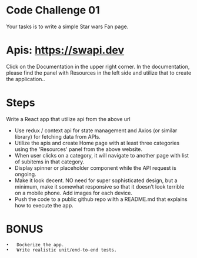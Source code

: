 # Code Challenge 01

Your tasks is to write a simple Star wars Fan page. 

# Apis: https://swapi.dev
Click on the Documentation in the upper right corner. In the documentation, please find the panel with Resources in the left side and utilize that to create the application..


# Steps
Write a React app that utilize api from the above url
<ul>
	<li>Use redux / context api for state management and Axios (or similar library) for fetching data from APIs.</li>
	<li>Utilize the apis and create Home page with at least three categories using the 'Resources' panel from the above website. </li>
	<li>When user clicks on a category, it will navigate to another page with list of subitems in that category.</li>
	<li>Display spinner or placeholder component while the API request is ongoing.</li>
	<li>Make it look decent. NO need for super sophisticated design, but a minimum, make it somewhat responsive so that it doesn’t look terrible on a mobile phone. Add images for each device.</li>
	<li>Push the code to a public github repo wilth a README.md that explains how to execute the app.</li>
</ul>

# BONUS
	•	Dockerize the app.
	•	Write realistic unit/end-to-end tests.
